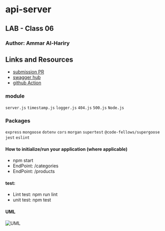 # api-server
## LAB - Class 06

### Author: Ammar Al-Hariry

## Links and Resources
- [submission PR](https://github.com/401-advanced-javascript-ammar-hariry/api-server/pull/3)
- [swagger hub](https://app.swaggerhub.com/apis/Ammarhr/default-title/0.2#/default/post_products)
- [github Action](https://github.com/401-advanced-javascript-ammar-hariry/api-server/runs/728740945)

### module 
``server.js``
``timestamp.js``
``logger.js``
``404.js``
``500.js``
``Node.js``


### Packages
``express``
``mongoose``
``dotenv``
``cors``
``morgan``
``supertest``
``@code-fellows/supergoose``
``jest``
``eslint``


#### How to initialize/run your application (where applicable)
- npm start
- EndPoint: /categories
- EndPoint: /products

#### test:
- Lint test: npm run lint
- unit test: npm test

#### UML
![UML](https://i.ibb.co/hKNWRYX/api-uml.png)
